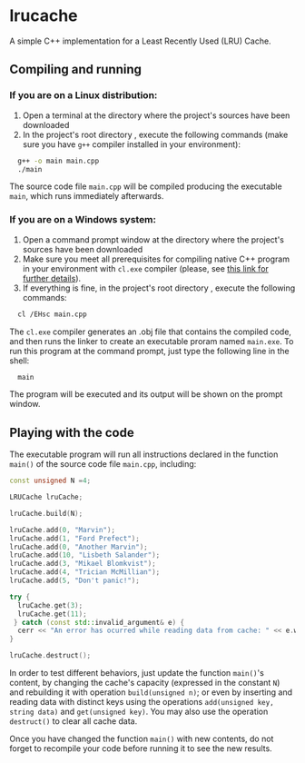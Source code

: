 # lrucache
A simple C++ implementation for a Least Recently Used (LRU) Cache.


## Compiling and running
### If you are on a Linux distribution:

1. Open a terminal at the directory where the project's sources have been downloaded
2. In the project's root directory , execute the following commands (make sure you have `g++` compiler installed in your environment):

```bash
  g++ -o main main.cpp
  ./main
```
The source code file `main.cpp` will be compiled producing the executable `main`, which runs immediately afterwards.

### If you are on a Windows system:

1. Open a command prompt window at the directory where the project's sources have been downloaded
2. Make sure you meet all prerequisites for compiling native C++ program in your environment with `cl.exe` compiler (please, see [this link for further details](https://msdn.microsoft.com/en-us/library/ms235639.aspx)).
3. If everything is fine, in the project's root directory , execute the following commands:

```bash
  cl /EHsc main.cpp
```
The `cl.exe` compiler generates an .obj file that contains the compiled code, and then runs the linker to create an executable proram named `main.exe`. To run this program at the command prompt, just type the following line in the shell:

```bash
  main
```
The program will be executed and its output will be shown on the prompt window.


## Playing with the code
The executable program will run all instructions declared in the function `main()` of the source code file `main.cpp`, including:

```cpp
const unsigned N =4;

LRUCache lruCache;

lruCache.build(N);

lruCache.add(0, "Marvin");
lruCache.add(1, "Ford Prefect");
lruCache.add(0, "Another Marvin");
lruCache.add(10, "Lisbeth Salander");
lruCache.add(3, "Mikael Blomkvist");
lruCache.add(4, "Trician McMillian");
lruCache.add(5, "Don't panic!");

try {
  lruCache.get(3);
  lruCache.get(11);
 } catch (const std::invalid_argument& e) {
  cerr << "An error has ocurred while reading data from cache: " << e.what() <<  endl;
}

lruCache.destruct();
```
In order to test different behaviors, just update the function `main()`'s content, by changing the cache's capacity (expressed in the constant `N`) and rebuilding it with operation `build(unsigned n)`; or even by inserting and reading data with distinct keys using the operations `add(unsigned key, string data)` and `get(unsigned key)`. You may also use the operation `destruct()` to clear all cache data.

Once you have changed the function `main()` with new contents, do not forget to recompile your code before running it to see the new results.

